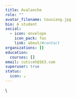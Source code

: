 ```yaml
---
title: Avalanche
role: ""
avatar_filename: touxiang.jpg
bio: A student
social:
  - icon: envelope
    icon_pack: fas
    link: about/#contact
organizations: []
education:
  courses: []
email: cuticeh@163.com
superuser: true
status:
  icon: ☕️
---
```

\
